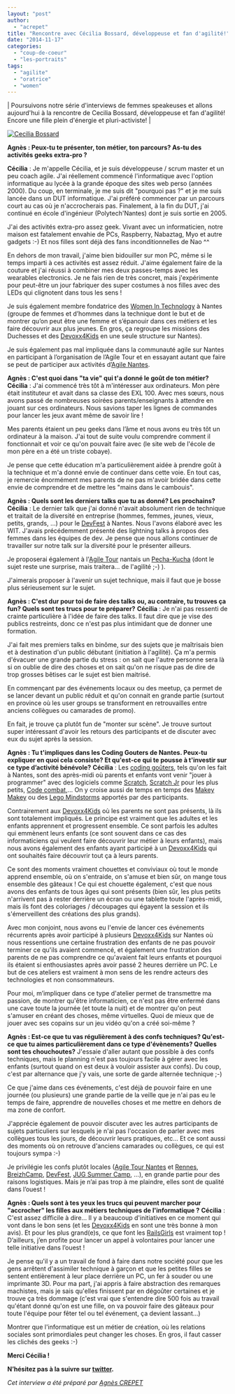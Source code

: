 ```yaml
---
layout: "post"
author: 
  - "acrepet"
title: "Rencontre avec Cécilia Bossard, développeuse et fan d'agilité!"
date: "2014-11-17"
categories: 
  - "coup-de-coeur"
  - "les-portraits"
tags: 
  - "agilite"
  - "oratrice"
  - "women"
---
```


| Poursuivons notre série d'interviews de femmes speakeuses et allons aujourd'hui à la rencontre de Cecilia Bossard, développeuse et fan d'agilité! Encore une fille plein d'énergie et pluri-activiste! |

[![Cecilia Bossard](http://www.viadeo.com/servlet/photo?memberId=002p1l2p8bqyxyt&height=185&width=140&ts=1404743113000)](https://twitter.com/ceciliabossard)

**Agnès : Peux-tu te présenter, ton métier, ton parcours? As-tu des activités geeks extra-pro ?**

**Cécilia** : Je m'appelle Cécilia, et je suis développeuse / scrum master et un peu coach agile. J'ai réellement commencé l'informatique avec l'option informatique au lycée à la grande époque des sites web perso (années 2000). Du coup, en terminale, je me suis dit "pourquoi pas ?" et je me suis lancée dans un DUT informatique. J'ai préféré commencer par un parcours court au cas où je n'accrocherais pas. Finalement, à la fin du DUT, j'ai continué en école d'ingénieur (Polytech'Nantes) dont je suis sortie en 2005.

J'ai des activités extra-pro assez geek. Vivant avec un informaticien, notre maison est fatalement envahie de PCs, Raspberry, Nabaztag, Myo et autre gadgets :-) Et nos filles sont déjà des fans inconditionnelles de Nao ^^

En dehors de mon travail, j'aime bien bidouiller sur mon PC, même si le temps imparti à ces activités est assez réduit. J'aime également faire de la couture et j'ai réussi à combiner mes deux passes-temps avec les wearables electronics. Je ne fais rien de très concret, mais j'expérimente pour peut-être un jour fabriquer des super costumes à nos filles avec des LEDs qui clignotent dans tous les sens !

Je suis également membre fondatrice des [Women In Technology](https://twitter.com/nanteswit) à Nantes (groupe de femmes et d’hommes dans la technique dont le but et de montrer qu’on peut être une femme et s’épanouir dans ces métiers et les faire découvrir aux plus jeunes. En gros, ça regroupe les missions des Duchesses et des [Devoxx4Kids](http://www.devoxx4kids.org/france/) en une seule structure sur Nantes).

Je suis également pas mal impliquée dans la communauté agile sur Nantes en participant à l’organisation de l’Agile Tour et en essayant autant que faire se peut de participer aux activités d’[Agile Nantes](http://www.agilenantes.org/).

**Agnès : C'est quoi dans "ta vie" qui t'a donné le goût de ton métier?** **Cécilia** : J'ai commencé très tôt à m'intéresser aux ordinateurs. Mon père était instituteur et avait dans sa classe des EXL 100. Avec mes sœurs, nous avons passé de nombreuses soirées parents/enseignants à attendre en jouant sur ces ordinateurs. Nous savions taper les lignes de commandes pour lancer les jeux avant même de savoir lire !

Mes parents étaient un peu geeks dans l’âme et nous avons eu très tôt un ordinateur à la maison. J'ai tout de suite voulu comprendre comment il fonctionnait et voir ce qu'on pouvait faire avec (le site web de l'école de mon père en a été un triste cobaye).

Je pense que cette éducation m'a particulièrement aidée à prendre goût à la technique et m'a donné envie de continuer dans cette voie. En tout cas, je remercie énormément mes parents de ne pas m'avoir bridée dans cette envie de comprendre et de mettre les "mains dans le cambouis".

**Agnès : Quels sont les derniers talks que tu as donné? Les prochains?** **Cécilia** : Le dernier talk que j'ai donné n'avait absolument rien de technique et traitait de la diversité en entreprise (hommes, femmes, jeunes, vieux, petits, grands, ...) pour le [DevFest](http://devfest.gdgnantes.com/) à Nantes. Nous l'avons élaboré avec les WIT. J'avais précédemment présenté des lightning talks à propos des femmes dans les équipes de dev. Je pense que nous allons continuer de travailler sur notre talk sur la diversité pour le présenter ailleurs.

Je proposerai également à l'[Agile Tour](http://www.agilenantes.org/agile-tour-nantes-2014/) nantais un [Pecha-Kucha](http://en.wikipedia.org/wiki/PechaKucha) (dont le sujet reste une surprise, mais traitera... de l'agilité ;-) ).

J'aimerais proposer à l'avenir un sujet technique, mais il faut que je bosse plus sérieusement sur le sujet.

**Agnès : C'est dur pour toi de faire des talks ou, au contraire, tu trouves ça fun? Quels sont tes trucs pour te préparer?** **Cécilia** : Je n'ai pas ressenti de crainte particulière à l'idée de faire des talks. Il faut dire que je vise des publics restreints, donc ce n'est pas plus intimidant que de donner une formation.

J'ai fait mes premiers talks en binôme, sur des sujets que je maîtrisais bien et à destination d'un public débutant (initiation à l'agilité). Ça m'a permis d'évacuer une grande partie du stress : on sait que l'autre personne sera là si on oublie de dire des choses et on sait qu'on ne risque pas de dire de trop grosses bêtises car le sujet est bien maitrisé.

En commençant par des événements locaux ou des meetup, ça permet de se lancer devant un public réduit et qu'on connait en grande partie (surtout en province où les user groups se transforment en retrouvailles entre anciens collègues ou camarades de promo).

En fait, je trouve ça plutôt fun de "monter sur scène". Je trouve surtout super intéressant d'avoir les retours des participants et de discuter avec eux du sujet après la session.

**Agnès : Tu t'impliques dans les Coding Gouters de Nantes. Peux-tu expliquer en quoi cela consiste? Et qu'est-ce qui te pousse à t'investir sur ce type d’activité bénévole?** **Cécilia** : Les [coding goûters](http://codinggouter.org/), tels qu'on les fait à Nantes, sont des après-midi où parents et enfants vont venir "jouer à programmer" avec des logiciels comme [Scratch](http://scratch.mit.edu/), [Scratch Jr](http://www.scratchjr.org/) pour les plus petits, [Code combat](http://codecombat.com/),... On y croise aussi de temps en temps des [Makey Makey](http://www.makeymakey.com/) ou des [Lego Mindstorms](http://www.lego.com/en-us/mindstorms/?domainredir=mindstorms.lego.com) apportés par des participants.

Contrairement aux [Devoxx4Kids](http://www.devoxx4kids.org/france/) où les parents ne sont pas présents, là ils sont totalement impliqués. Le principe est vraiment que les adultes et les enfants apprennent et progressent ensemble. Ce sont parfois les adultes qui emmènent leurs enfants (ce sont souvent dans ce cas des informaticiens qui veulent faire découvrir leur métier à leurs enfants), mais nous avons également des enfants ayant participé à un [Devoxx4Kids](http://www.devoxx4kids.org/france/) qui ont souhaités faire découvrir tout ça à leurs parents.

Ce sont des moments vraiment chouettes et conviviaux où tout le monde apprend ensemble, où on s'entraide, on s'amuse et bien sûr, on mange tous ensemble des gâteaux ! Ce qui est chouette également, c'est que nous avons des enfants de tous âges qui sont présents (bien sûr, les plus petits n'arrivent pas à rester derrière un écran ou une tablette toute l'après-midi, mais ils font des coloriages / découpages qui égayent la session et ils s'émerveillent des créations des plus grands).

Avec mon conjoint, nous avons eu l'envie de lancer ces événements récurrents après avoir participé à plusieurs [Devoxx4Kids](http://www.devoxx4kids.org/france/) sur Nantes où nous ressentions une certaine frustration des enfants de ne pas pouvoir terminer ce qu'ils avaient commencé, et également une frustration des parents de ne pas comprendre ce qu'avaient fait leurs enfants et pourquoi ils étaient si enthousiastes après avoir passé 2 heures derrière un PC. Le but de ces ateliers est vraiment à mon sens de les rendre acteurs des technologies et non consommateurs.

Pour moi, m’impliquer dans ce type d'atelier permet de transmettre ma passion, de montrer qu'être informaticien, ce n'est pas être enfermé dans une cave toute la journée (et toute la nuit) et de montrer qu'on peut s'amuser en créant des choses, même virtuelles. Quoi de mieux que de jouer avec ses copains sur un jeu vidéo qu'on a créé soi-même ?

**Agnès : Est-ce que tu vas régulièrement à des confs techniques? Qu'est-ce que tu aimes particulièrement dans ce type d'évènements? Quelles sont tes chouchoutes?** J'essaie d'aller autant que possible à des confs techniques, mais le planning n'est pas toujours facile à gérer avec les enfants (surtout quand on est deux à vouloir assister aux confs). Du coup, c'est par alternance que j'y vais, une sorte de garde alternée technique ;-)

Ce que j'aime dans ces événements, c'est déjà de pouvoir faire en une journée (ou plusieurs) une grande partie de la veille que je n'ai pas eu le temps de faire, apprendre de nouvelles choses et me mettre en dehors de ma zone de confort.

J'apprécie également de pouvoir discuter avec les autres participants de sujets particuliers sur lesquels je n'ai pas l'occasion de parler avec mes collègues tous les jours, de découvrir leurs pratiques, etc... Et ce sont aussi des moments où on retrouve d'anciens camarades ou collègues, ce qui est toujours sympa :-)

Je privilégie les confs plutôt locales ([Agile Tour Nantes](http://www.agilenantes.org/agile-tour-nantes-2014/) et [Rennes](http://at2014.agiletour.org/en/rennes.html), [BreizhCamp](http://www.breizhcamp.org/), [DevFest](http://devfest.gdgnantes.com/), [JUG Summer Camp](http://www.jugsummercamp.org/edition/5), ...), en grande partie pour des raisons logistiques. Mais je n’ai pas trop à me plaindre, elles sont de qualité dans l’ouest !

**Agnès : Quels sont à tes yeux les trucs qui peuvent marcher pour "accrocher" les filles aux métiers techniques de l'informatique ?** **Cécilia** : C'est assez difficile à dire... Il y a beaucoup d'initiatives en ce moment qui vont dans le bon sens (et les [Devoxx4Kids](http://www.devoxx4kids.org/france/) en sont une très bonne à mon avis). Et pour les plus grand(e)s, ce que font les [RailsGirls](http://railsgirls.com/) est vraiment top ! D’ailleurs, j’en profite pour lancer un appel à volontaires pour lancer une telle initiative dans l’ouest !

Je pense qu'il y a un travail de fond à faire dans notre société pour que les gens arrêtent d'assimiler technique à garçon et que les petites filles se sentent entièrement à leur place derrière un PC, un fer à souder ou une imprimante 3D. Pour ma part, j'ai appris à faire abstraction des remarques machistes, mais je sais qu'elles finissent par en dégoûter certaines et je trouve ça très dommage (c'est vrai que s'entendre dire 500 fois au travail qu'étant donné qu'on est une fille, on va pouvoir faire des gâteaux pour toute l'équipe pour fêter tel ou tel événement, ça devient lassant...)

Montrer que l'informatique est un métier de création, où les relations sociales sont primordiales peut changer les choses. En gros, il faut casser les clichés des geeks :-)

**Merci Cécilia !**

**N’hésitez pas à la suivre sur [twitter](https://twitter.com/ceciliabossard" "twitter").**

_Cet interview a été préparé par [Agnès CREPET](http://twitter.com/agnes_crepet)_
